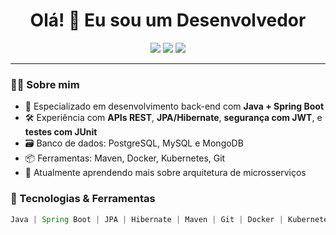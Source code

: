 <h1 align="center">Olá! 👋 Eu sou um Desenvolvedor </h1>

<p align="center">
  <img src="https://img.shields.io/badge/Java-ED8B00?style=for-the-badge&logo=java&logoColor=white"/>
  <img src="https://img.shields.io/badge/Spring Boot-6DB33F?style=for-the-badge&logo=spring-boot&logoColor=white"/>
  <img src="https://img.shields.io/badge/PostgreSQL-316192?style=for-the-badge&logo=postgresql&logoColor=white"/>
</p>

---

### 🧑‍💻 Sobre mim

- 🔧 Especializado em desenvolvimento back-end com **Java + Spring Boot**
- 🛠️ Experiência com **APIs REST**, **JPA/Hibernate**, **segurança com JWT**, e **testes com JUnit**
- 🗃️ Banco de dados: PostgreSQL, MySQL e MongoDB
- 📦 Ferramentas: Maven, Docker, Kubernetes, Git
- 🌱 Atualmente aprendendo mais sobre arquitetura de microsserviços

### 🚀 Tecnologias & Ferramentas

```java
Java | Spring Boot | JPA | Hibernate | Maven | Git | Docker | Kubernetes | PostgreSQL | MySQL | JUnit | Swagger

